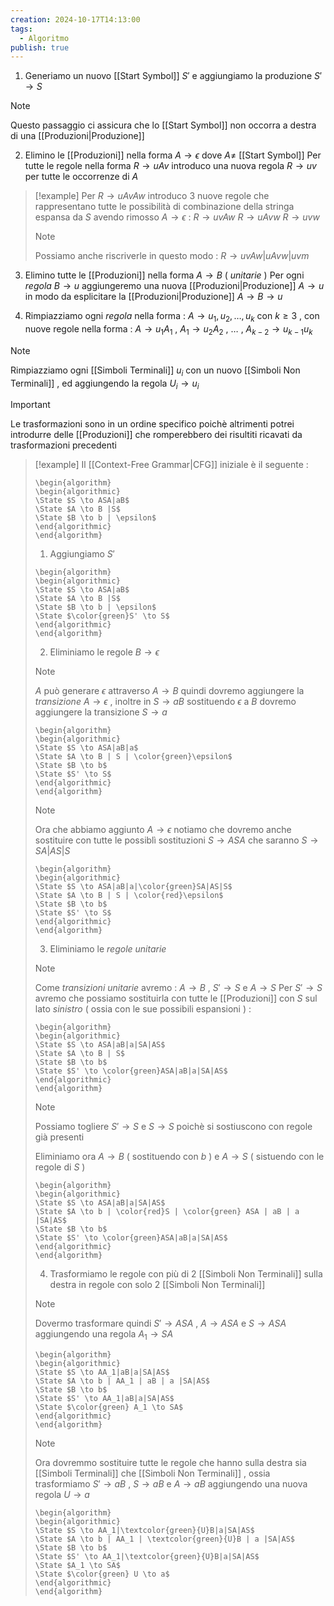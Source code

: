 ```yaml
---
creation: 2024-10-17T14:13:00
tags:
  - Algoritmo
publish: true
---
```

1. Generiamo un nuovo [[Start Symbol]] $S'$ e aggiungiamo la produzione $S' \to S$ 
>[!note] 
>Questo passaggio ci assicura che lo [[Start Symbol]] non occorra a destra di una [[Produzioni|Produzione]] 

2. Elimino le [[Produzioni]] nella forma $A \to \epsilon$ dove $A \neq$ [[Start Symbol]] 
	Per tutte le regole nella forma $R \to uAv$ introduco una nuova regola $R \to uv$ per tutte le occorrenze di $A$ 
>[!example] 
>Per $R \to uAvAw$ introduco 3 nuove regole che rappresentano tutte le possibilità di combinazione della stringa espansa da $S$ avendo rimosso $A\to \epsilon$  : 
>$R \to uvAw$
>$R \to uAvw$
>$R \to uvw$
>>[!note] 
>>Possiamo anche riscriverle in questo modo : $R \to uvAw | uAvw | uvm$

3. Elimino tutte le [[Produzioni]] nella forma $A \to B$ ( *unitarie* ) 
	Per ogni *regola* $B \to u$ aggiungeremo una nuova [[Produzioni|Produzione]] $A \to u$ in modo da esplicitare la [[Produzioni|Produzione]] $A \to B \to u$

4. Rimpiazziamo ogni *regola* nella forma : $A \to u_1,u_2,\dots,u_k$ con $k\ge3$ , con nuove regole nella forma : 
	$A \to u_1A_1$ , $A_1 \to u_2A_2$ , $\dots$ , $A_{k-2} \to u_{k-1}u_k$ 
>[!note] 
>Rimpiazziamo ogni [[Simboli Terminali]] $u_i$ con un nuovo [[Simboli Non Terminali]] , ed aggiungendo la regola $U_i \to u_i$ 

>[!important] 
>Le trasformazioni sono in un ordine specifico poichè altrimenti potrei introdurre delle [[Produzioni]] che romperebbero dei risultiti ricavati da trasformazioni precedenti

>[!example] 
>Il [[Context-Free Grammar|CFG]] iniziale è il seguente : 
>```pseudo
>\begin{algorithm}
>\begin{algorithmic}
>\State $S \to ASA|aB$ 
>\State $A \to B |S$
>\State $B \to b | \epsilon$
>\end{algorithmic}
>\end{algorithm}
>```
>
>1. Aggiungiamo $S'$
>```pseudo
>\begin{algorithm}
>\begin{algorithmic}
>\State $S \to ASA|aB$ 
>\State $A \to B |S$
>\State $B \to b | \epsilon$
>\State $\color{green}S' \to S$
>\end{algorithmic}
>\end{algorithm}
>```
>
>2. Eliminiamo le regole $B \to \epsilon$ 
>
>>[!note] 
>>$A$ può generare $\epsilon$ attraverso $A \to B$ quindi dovremo aggiungere la *transizione* $A \to \epsilon$ , inoltre in $S \to aB$ sostituendo $\epsilon$ a $B$ dovremo aggiungere la transizione $S \to a$
>
>```pseudo
>\begin{algorithm}
>\begin{algorithmic}
>\State $S \to ASA|aB|a$ 
>\State $A \to B | S | \color{green}\epsilon$
>\State $B \to b$
>\State $S' \to S$
>\end{algorithmic}
>\end{algorithm}
>```
>
>>[!note] 
>>Ora che abbiamo aggiunto $A \to \epsilon$ notiamo che dovremo anche sostituire con tutte le possiblì sostituzioni $S \to ASA$ che saranno $S \to SA|AS|S$
>
>```pseudo
>\begin{algorithm}
>\begin{algorithmic}
>\State $S \to ASA|aB|a|\color{green}SA|AS|S$ 
>\State $A \to B | S | \color{red}\epsilon$
>\State $B \to b$
>\State $S' \to S$
>\end{algorithmic}
>\end{algorithm}
>```
>
>3. Eliminiamo le *regole* *unitarie* 
>
>>[!note] 
>>Come *transizioni unitarie* avremo : $A \to B$ , $S'\to S$ e $A \to S$
>>Per $S' \to S$ avremo che possiamo sostituirla con tutte le [[Produzioni]] con $S$ sul lato *sinistro* ( ossia con le sue possibili espansioni ) :
>
>```pseudo
>\begin{algorithm}
>\begin{algorithmic}
>\State $S \to ASA|aB|a|SA|AS$ 
>\State $A \to B | S$
>\State $B \to b$
>\State $S' \to \color{green}ASA|aB|a|SA|AS$
>\end{algorithmic}
>\end{algorithm}
>```
>
>>[!note] 
>>Possiamo togliere $S' \to S$ e $S \to S$ poichè si sostiuscono con regole già presenti
>>
>>Eliminiamo ora $A \to B$ ( sostituendo con $b$ ) e $A \to S$ ( sistuendo con le regole di $S$ )
>
>```pseudo
>\begin{algorithm}
>\begin{algorithmic}
>\State $S \to ASA|aB|a|SA|AS$ 
>\State $A \to b | \color{red}S | \color{green} ASA | aB | a |SA|AS$
>\State $B \to b$
>\State $S' \to \color{green}ASA|aB|a|SA|AS$
>\end{algorithmic}
>\end{algorithm}
>```
>
>4. Trasformiamo le regole con più di 2 [[Simboli Non Terminali]] sulla destra in regole con solo 2 [[Simboli Non Terminali]]
>
>>[!note] 
>>Dovermo trasformare quindi $S' \to ASA$ , $A \to ASA$ e $S \to ASA$ aggiungendo una regola $A_1 \to SA$ 
>
>```pseudo
>\begin{algorithm}
>\begin{algorithmic}
>\State $S \to AA_1|aB|a|SA|AS$ 
>\State $A \to b | AA_1 | aB | a |SA|AS$
>\State $B \to b$
>\State $S' \to AA_1|aB|a|SA|AS$
>\State $\color{green} A_1 \to SA$
>\end{algorithmic}
>\end{algorithm}
>```
>
>>[!note] 
>>Ora dovremmo sostituire tutte le regole che hanno sulla destra sia [[Simboli Terminali]] che [[Simboli Non Terminali]] , ossia trasformiamo $S' \to aB$ , $S \to aB$ e $A \to aB$ aggiungendo una nuova regola $U \to a$
>
>```pseudo
>\begin{algorithm}
>\begin{algorithmic}
>\State $S \to AA_1|\textcolor{green}{U}B|a|SA|AS$ 
>\State $A \to b | AA_1 | \textcolor{green}{U}B | a |SA|AS$
>\State $B \to b$
>\State $S' \to AA_1|\textcolor{green}{U}B|a|SA|AS$
>\State $A_1 \to SA$
>\State $\color{green} U \to a$
>\end{algorithmic}
>\end{algorithm}
>```


